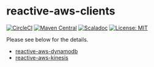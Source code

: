 # reactive-aws-clients

[![CircleCI](https://circleci.com/gh/j5ik2o/reactive-aws-client/tree/master.svg?style=shield&circle-token=ca08b2c115d354a7abff35d195b9bebe4bf960d0)](https://circleci.com/gh/j5ik2o/reactive-aws-client/tree/master)
[![Maven Central](https://maven-badges.herokuapp.com/maven-central/com.github.j5ik2o/reactive-aws-common-core_2.12/badge.svg)](https://maven-badges.herokuapp.com/maven-central/com.github.j5ik2o/reactive-aws-common-core_2.12)
[![Scaladoc](http://javadoc-badge.appspot.com/com.github.j5ik2o/reactive-aws-common-core_2.12.svg?label=scaladoc)](http://javadoc-badge.appspot.com/com.github.j5ik2o/reactive-aws-common-core_2.12/com/github/j5ik2o/reactive-aws-client/index.html?javadocio=true)
[![License: MIT](http://img.shields.io/badge/license-MIT-orange.svg)](LICENSE)

Please see below for the details.

- [reactive-aws-dynamodb](https://github.com/j5ik2o/reactive-aws-client/tree/master/reactive-aws-dynamodb)
- [reactive-aws-kinesis](https://github.com/j5ik2o/reactive-aws-client/tree/master/reactive-aws-kinesis)

